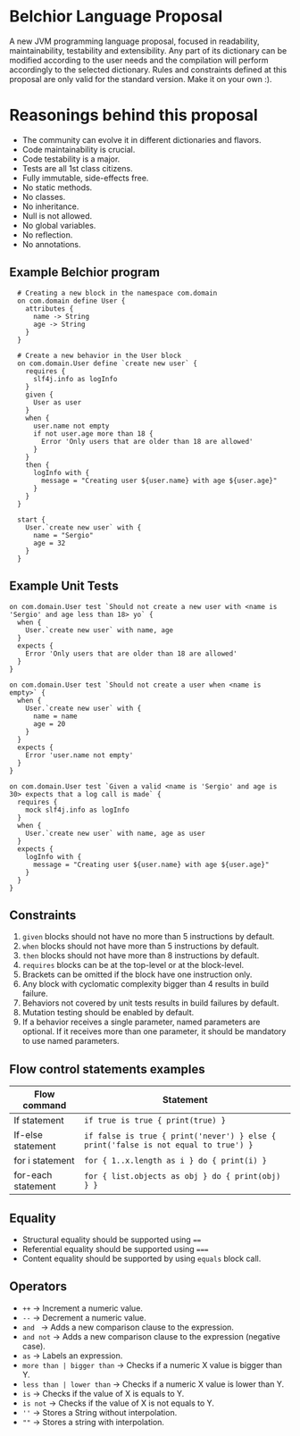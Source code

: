 # Belchior Language Proposal
A new JVM programming language proposal, focused in readability, maintainability, testability and extensibility. Any part of its dictionary can be modified according to the user needs and the compilation will perform accordingly to the selected dictionary. Rules and constraints defined at this proposal are only valid for the standard version. Make it on your own :).

# Reasonings behind this proposal
- The community can evolve it in different dictionaries and flavors.
- Code maintainability is crucial.
- Code testability is a major.
- Tests are all 1st class citizens.
- Fully immutable, side-effects free.
- No static methods.
- No classes.
- No inheritance.
- Null is not allowed.
- No global variables.
- No reflection.
- No annotations.

## Example Belchior program
```
  # Creating a new block in the namespace com.domain
  on com.domain define User {
    attributes {
      name -> String
      age -> String
    }
  }
  
  # Create a new behavior in the User block
  on com.domain.User define `create new user` {
    requires {
      slf4j.info as logInfo
    }
    given {
      User as user
    }
    when {
      user.name not empty
      if not user.age more than 18 {
        Error 'Only users that are older than 18 are allowed'
      }
    }
    then {
      logInfo with {
        message = "Creating user ${user.name} with age ${user.age}"
      }
    }
  }
  
  start {
    User.`create new user` with {
      name = "Sergio"
      age = 32
    }
  }
```
## Example Unit Tests
```
on com.domain.User test `Should not create a new user with <name is 'Sergio' and age less than 18> yo` {
  when {
    User.`create new user` with name, age
  }
  expects {
    Error 'Only users that are older than 18 are allowed'
  }
}

on com.domain.User test `Should not create a user when <name is empty>` {
  when {
    User.`create new user` with {
      name = name
      age = 20
    }
  }
  expects {
    Error 'user.name not empty'
  }
}

on com.domain.User test `Given a valid <name is 'Sergio' and age is 30> expects that a log call is made` {
  requires {
    mock slf4j.info as logInfo
  }
  when {
    User.`create new user` with name, age as user
  }
  expects {
    logInfo with {
      message = "Creating user ${user.name} with age ${user.age}"
    }
  }
}
```

## Constraints
1. `given` blocks should not have no more than 5 instructions by default.
2. `when` blocks should not have more than 5 instructions by default.
3. `then` blocks should not have more than 8 instructions by default.
4. `requires` blocks can be at the top-level or at the block-level.
5. Brackets can be omitted if the block have one instruction only.
6. Any block with cyclomatic complexity bigger than 4 results in build failure.
7. Behaviors not covered by unit tests results in build failures by default.
8. Mutation testing should be enabled by default.
9. If a behavior receives a single parameter, named parameters are optional. If it receives more than one parameter, it should be mandatory to use named parameters.


## Flow control statements examples
| Flow command | Statement |
|--------------|-----------|
| If statement | `if true is true { print(true) }` |
| If-else statement | `if false is true { print('never') } else { print('false is not equal to true') }` |
| for i statement | `for { 1..x.length as i } do { print(i) }` |
| for-each statement | `for { list.objects as obj } do { print(obj) } }` |

## Equality
- Structural equality should be supported using `==`
- Referential equality should be supported using `===`
- Content equality should be supported by using `equals` block call. 

## Operators
- `++` -> Increment a numeric value.
- `--` -> Decrement a numeric value.
- `and ` -> Adds a new comparison clause to the expression.
- `and not` -> Adds a new comparison clause to the expression (negative case).
- `as` -> Labels an expression.
- `more than | bigger than` -> Checks if a numeric X value is bigger than Y.
- `less than | lower than` -> Checks if a numeric X value is lower than Y.
- `is` -> Checks if the value of X is equals to Y.
- `is not` -> Checks if the value of X is not equals to Y.
- `''` -> Stores a String without interpolation.
- `""` -> Stores a string with interpolation.



